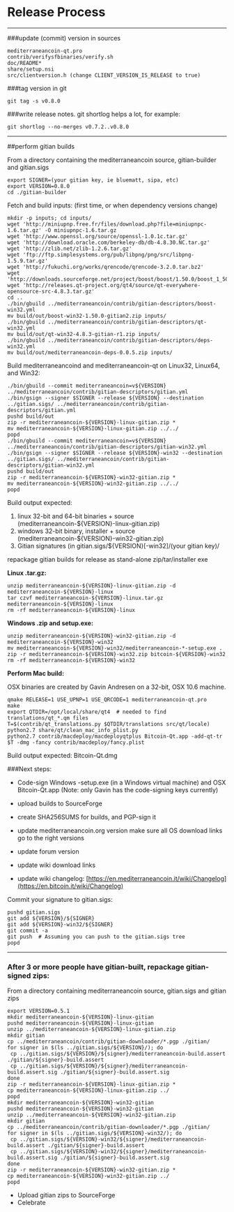 Release Process
====================

* * *

###update (commit) version in sources


	mediterraneancoin-qt.pro
	contrib/verifysfbinaries/verify.sh
	doc/README*
	share/setup.nsi
	src/clientversion.h (change CLIENT_VERSION_IS_RELEASE to true)

###tag version in git

	git tag -s v0.8.0

###write release notes. git shortlog helps a lot, for example:

	git shortlog --no-merges v0.7.2..v0.8.0

* * *

##perform gitian builds

 From a directory containing the mediterraneancoin source, gitian-builder and gitian.sigs
  
	export SIGNER=(your gitian key, ie bluematt, sipa, etc)
	export VERSION=0.8.0
	cd ./gitian-builder

 Fetch and build inputs: (first time, or when dependency versions change)

	mkdir -p inputs; cd inputs/
	wget 'http://miniupnp.free.fr/files/download.php?file=miniupnpc-1.6.tar.gz' -O miniupnpc-1.6.tar.gz
	wget 'http://www.openssl.org/source/openssl-1.0.1c.tar.gz'
	wget 'http://download.oracle.com/berkeley-db/db-4.8.30.NC.tar.gz'
	wget 'http://zlib.net/zlib-1.2.6.tar.gz'
	wget 'ftp://ftp.simplesystems.org/pub/libpng/png/src/libpng-1.5.9.tar.gz'
	wget 'http://fukuchi.org/works/qrencode/qrencode-3.2.0.tar.bz2'
	wget 'http://downloads.sourceforge.net/project/boost/boost/1.50.0/boost_1_50_0.tar.bz2'
	wget 'http://releases.qt-project.org/qt4/source/qt-everywhere-opensource-src-4.8.3.tar.gz'
	cd ..
	./bin/gbuild ../mediterraneancoin/contrib/gitian-descriptors/boost-win32.yml
	mv build/out/boost-win32-1.50.0-gitian2.zip inputs/
	./bin/gbuild ../mediterraneancoin/contrib/gitian-descriptors/qt-win32.yml
	mv build/out/qt-win32-4.8.3-gitian-r1.zip inputs/
	./bin/gbuild ../mediterraneancoin/contrib/gitian-descriptors/deps-win32.yml
	mv build/out/mediterraneancoin-deps-0.0.5.zip inputs/

 Build mediterraneancoind and mediterraneancoin-qt on Linux32, Linux64, and Win32:
  
	./bin/gbuild --commit mediterraneancoin=v${VERSION} ../mediterraneancoin/contrib/gitian-descriptors/gitian.yml
	./bin/gsign --signer $SIGNER --release ${VERSION} --destination ../gitian.sigs/ ../mediterraneancoin/contrib/gitian-descriptors/gitian.yml
	pushd build/out
	zip -r mediterraneancoin-${VERSION}-linux-gitian.zip *
	mv mediterraneancoin-${VERSION}-linux-gitian.zip ../../
	popd
	./bin/gbuild --commit mediterraneancoin=v${VERSION} ../mediterraneancoin/contrib/gitian-descriptors/gitian-win32.yml
	./bin/gsign --signer $SIGNER --release ${VERSION}-win32 --destination ../gitian.sigs/ ../mediterraneancoin/contrib/gitian-descriptors/gitian-win32.yml
	pushd build/out
	zip -r mediterraneancoin-${VERSION}-win32-gitian.zip *
	mv mediterraneancoin-${VERSION}-win32-gitian.zip ../../
	popd

  Build output expected:

  1. linux 32-bit and 64-bit binaries + source (mediterraneancoin-${VERSION}-linux-gitian.zip)
  2. windows 32-bit binary, installer + source (mediterraneancoin-${VERSION}-win32-gitian.zip)
  3. Gitian signatures (in gitian.sigs/${VERSION}[-win32]/(your gitian key)/

repackage gitian builds for release as stand-alone zip/tar/installer exe

**Linux .tar.gz:**

	unzip mediterraneancoin-${VERSION}-linux-gitian.zip -d mediterraneancoin-${VERSION}-linux
	tar czvf mediterraneancoin-${VERSION}-linux.tar.gz mediterraneancoin-${VERSION}-linux
	rm -rf mediterraneancoin-${VERSION}-linux

**Windows .zip and setup.exe:**

	unzip mediterraneancoin-${VERSION}-win32-gitian.zip -d mediterraneancoin-${VERSION}-win32
	mv mediterraneancoin-${VERSION}-win32/mediterraneancoin-*-setup.exe .
	zip -r mediterraneancoin-${VERSION}-win32.zip bitcoin-${VERSION}-win32
	rm -rf mediterraneancoin-${VERSION}-win32

**Perform Mac build:**

  OSX binaries are created by Gavin Andresen on a 32-bit, OSX 10.6 machine.

	qmake RELEASE=1 USE_UPNP=1 USE_QRCODE=1 mediterraneancoin-qt.pro
	make
	export QTDIR=/opt/local/share/qt4  # needed to find translations/qt_*.qm files
	T=$(contrib/qt_translations.py $QTDIR/translations src/qt/locale)
	python2.7 share/qt/clean_mac_info_plist.py
	python2.7 contrib/macdeploy/macdeployqtplus Bitcoin-Qt.app -add-qt-tr $T -dmg -fancy contrib/macdeploy/fancy.plist

 Build output expected: Bitcoin-Qt.dmg

###Next steps:

* Code-sign Windows -setup.exe (in a Windows virtual machine) and
  OSX Bitcoin-Qt.app (Note: only Gavin has the code-signing keys currently)

* upload builds to SourceForge

* create SHA256SUMS for builds, and PGP-sign it

* update mediterraneancoin.org version
  make sure all OS download links go to the right versions

* update forum version

* update wiki download links

* update wiki changelog: [https://en.mediterraneancoin.it/wiki/Changelog](https://en.bitcoin.it/wiki/Changelog)

Commit your signature to gitian.sigs:

	pushd gitian.sigs
	git add ${VERSION}/${SIGNER}
	git add ${VERSION}-win32/${SIGNER}
	git commit -a
	git push  # Assuming you can push to the gitian.sigs tree
	popd

-------------------------------------------------------------------------

### After 3 or more people have gitian-built, repackage gitian-signed zips:

From a directory containing mediterraneancoin source, gitian.sigs and gitian zips

	export VERSION=0.5.1
	mkdir mediterraneancoin-${VERSION}-linux-gitian
	pushd mediterraneancoin-${VERSION}-linux-gitian
	unzip ../mediterraneancoin-${VERSION}-linux-gitian.zip
	mkdir gitian
	cp ../mediterraneancoin/contrib/gitian-downloader/*.pgp ./gitian/
	for signer in $(ls ../gitian.sigs/${VERSION}/); do
	 cp ../gitian.sigs/${VERSION}/${signer}/mediterraneancoin-build.assert ./gitian/${signer}-build.assert
	 cp ../gitian.sigs/${VERSION}/${signer}/mediterraneancoin-build.assert.sig ./gitian/${signer}-build.assert.sig
	done
	zip -r mediterraneancoin-${VERSION}-linux-gitian.zip *
	cp mediterraneancoin-${VERSION}-linux-gitian.zip ../
	popd
	mkdir mediterraneancoin-${VERSION}-win32-gitian
	pushd mediterraneancoin-${VERSION}-win32-gitian
	unzip ../mediterraneancoin-${VERSION}-win32-gitian.zip
	mkdir gitian
	cp ../mediterraneancoin/contrib/gitian-downloader/*.pgp ./gitian/
	for signer in $(ls ../gitian.sigs/${VERSION}-win32/); do
	 cp ../gitian.sigs/${VERSION}-win32/${signer}/mediterraneancoin-build.assert ./gitian/${signer}-build.assert
	 cp ../gitian.sigs/${VERSION}-win32/${signer}/mediterraneancoin-build.assert.sig ./gitian/${signer}-build.assert.sig
	done
	zip -r mediterraneancoin-${VERSION}-win32-gitian.zip *
	cp mediterraneancoin-${VERSION}-win32-gitian.zip ../
	popd

- Upload gitian zips to SourceForge
- Celebrate 
